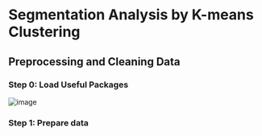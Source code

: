 # Segmentation Analysis by K-means Clustering
## Preprocessing and Cleaning Data
### Step 0: Load Useful Packages
![image](https://github.com/hynhuynh/Segmentation-Analysis-by-K-means-Clustering/assets/74954965/1e073f64-b714-40b5-b521-fb924042188a)
### Step 1: Prepare data
